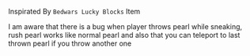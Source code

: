 Inspirated By `Bedwars Lucky Blocks` Item

I am aware that there is a bug when player throws pearl while sneaking,
rush pearl works like normal pearl and also that you can teleport to last thrown pearl
if you throw another one
